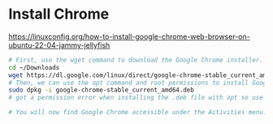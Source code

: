 # Install Chrome

<https://linuxconfig.org/how-to-install-google-chrome-web-browser-on-ubuntu-22-04-jammy-jellyfish>

```bash
# First, use the wget command to download the Google Chrome installer.
cd ~/Downloads 
wget https://dl.google.com/linux/direct/google-chrome-stable_current_amd64.deb
# Then, we can use the apt command and root permissions to install Google Chrome.
sudo dpkg -i google-chrome-stable_current_amd64.deb
# got a permission error when installing the .deb file with apt so use dpkg instead.

# You will now find Google Chrome accessible under the Activities menu. Just search for it by typing “chrome.” You can right click this icon and add it to your quick launch bar if you want.
